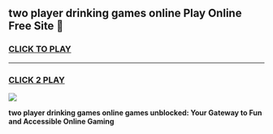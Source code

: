 
## two player drinking games online Play Online Free Site 👋
<h3>
<a href="https://download.freeplayer.one?title=two_player_drinking_games_online&ref=21F">CLICK TO PLAY</a></h3>
<hr>

<h3>
<a href="https://download.freeplayer.one?title=two_player_drinking_games_online&ref=21F">CLICK 2 PLAY</a>
  
</h3>

<a href="https://download.freeplayer.one?title=two_player_drinking_games_online&ref=21F"><img src="https://cdnb.artstation.com/p/assets/images/images/032/539/853/original/anto-thomas-button-gif.gif"></a>


**two player drinking games online games unblocked: Your Gateway to Fun and Accessible Online Gaming**

